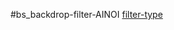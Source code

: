 #bs_backdrop-filter-AINOI
[filter-type](https://ainoi.github.io/bs_backdrop-filter-AINOI/filter.html)
